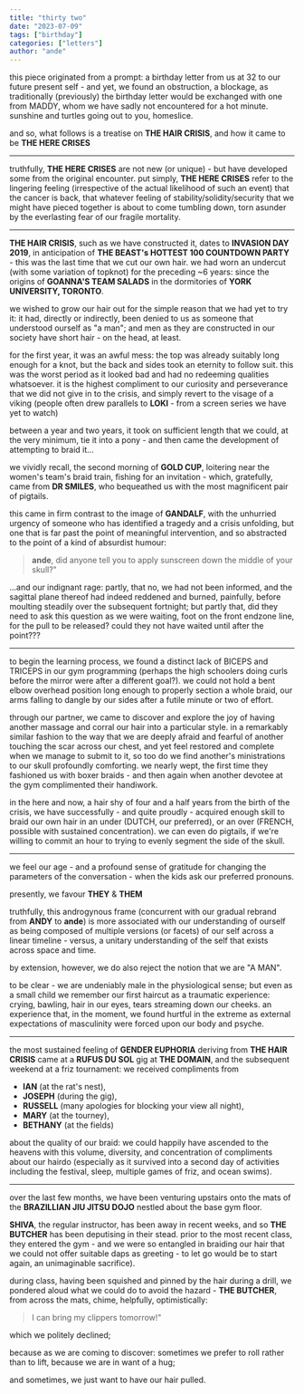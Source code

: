```yaml
---
title: "thirty two"
date: "2023-07-09"
tags: ["birthday"]
categories: ["letters"]
author: "ande"
---
```


this piece originated from a prompt: a birthday letter from us at 32 to our future present self - and yet, we found an obstruction, a blockage, as traditionally (previously) the birthday letter would be exchanged with one from MADDY, whom we have sadly not encountered for a hot minute. sunshine and turtles going out to you, homeslice.

and so, what follows is a treatise on **THE HAIR CRISIS**, and how it came to be **THE HERE CRISES**

---

truthfully, **THE HERE CRISES** are not new (or unique) - but have developed some from the original encounter. put simply, **THE HERE CRISES** refer to the lingering feeling (irrespective of the actual likelihood of such an event) that the cancer is back, that whatever feeling of stability/solidity/security that we might have pieced together is about to come tumbling down, torn asunder by the everlasting fear of our fragile mortality.

---

**THE HAIR CRISIS**, such as we have constructed it, dates to **INVASION DAY 2019**, in anticipation of **THE BEAST's HOTTEST 100 COUNTDOWN PARTY** - this was the last time that we cut our own hair. we had worn an undercut (with some variation of topknot) for the preceding ~6 years: since the origins of **GOANNA'S TEAM SALADS** in the dormitories of **YORK UNIVERSITY, TORONTO**.

we wished to grow our hair out for the simple reason that we had yet to try it: it had, directly or indirectly, been denied to us as someone that understood ourself as "a man"; and men as they are constructed in our society have short hair - on the head, at least.

for the first year, it was an awful mess: the top was already suitably long enough for a knot, but the back and sides took an eternity to follow suit. this was the worst period as it looked bad and had no redeeming qualities whatsoever. it is the highest compliment to our curiosity and perseverance that we did not give in to the crisis, and simply revert to the visage of a viking (people often drew parallels to **LOKI** - from a screen series we have yet to watch)

between a year and two years, it took on sufficient length that we could, at the very minimum, tie it into a pony - and then came the development of attempting to braid it...

we vividly recall, the second morning of **GOLD CUP**, loitering near the women's team's braid train, fishing for an invitation - which, gratefully, came from **DR SMILES**, who bequeathed us with the most magnificent pair of pigtails.

this came in firm contrast to the image of **GANDALF**, with the unhurried urgency of someone who has identified a tragedy and a crisis unfolding, but one that is far past the point of meaningful intervention, and so abstracted to the point of a kind of absurdist humour:

>**ande**, did anyone tell you to apply sunscreen down the middle of your skull?"

...and our indignant rage: partly, that no, we had not been informed, and the sagittal plane thereof had indeed reddened and burned, painfully, before moulting steadily over the subsequent fortnight; but partly that, did they need to ask this question as we were waiting, foot on the front endzone line, for the pull to be released? could they not have waited until after the point???

---

to begin the learning process, we found a distinct lack of BICEPS and TRICEPS in our gym programming (perhaps the high schoolers doing curls before the mirror were after a different goal?). we could not hold a bent elbow overhead position long enough to properly section a whole braid, our arms falling to dangle by our sides after a futile minute or two of effort.

through our partner, we came to discover and explore the joy of having another massage and corral our hair into a particular style. in a remarkably similar fashion to the way that we are deeply afraid and fearful of another touching the scar across our chest, and yet feel restored and complete when we manage to submit to it, so too do we find another's ministrations to our skull profoundly comforting. we nearly wept, the first time they fashioned us with boxer braids - and then again when another devotee at the gym complimented their handiwork.

in the here and now, a hair shy of four and a half years from the birth of the crisis, we have successfully - and quite proudly - acquired enough skill to braid our own hair in an under (DUTCH, our preferred), or an over (FRENCH, possible with sustained concentration). we can even do pigtails, if we're willing to commit an hour to trying to evenly segment the side of the skull.

---

we feel our age - and a profound sense of gratitude for changing the parameters of the conversation - when the kids ask our preferred pronouns.

presently, we favour **THEY** & **THEM**

truthfully, this androgynous frame (concurrent with our gradual rebrand from **ANDY** to **ande**) is more associated with our understanding of ourself as being composed of multiple versions (or facets) of our self across a linear timeline - versus, a unitary understanding of the self that exists across space and time.

by extension, however, we do also reject the notion that we are "A MAN".

to be clear - we are undeniably male in the physiological sense; but even as a small child we remember our first haircut as a traumatic experience: crying, bawling, hair in our eyes, tears streaming down our cheeks. an experience that, in the moment, we found hurtful in the extreme as external expectations of masculinity were forced upon our body and psyche.

---

the most sustained feeling of **GENDER EUPHORIA** deriving from **THE HAIR CRISIS** came at a **RUFUS DU SOL** gig at **THE DOMAIN**, and the subsequent weekend at a friz tournament: we received compliments from 
* **IAN** (at the rat's nest), 
* **JOSEPH** (during the gig),
* **RUSSELL** (many apologies for blocking your view all night),
* **MARY** (at the tourney), 
* **BETHANY** (at the fields)

about the quality of our braid: we could happily have ascended to the heavens with this volume, diversity, and concentration of compliments about our hairdo (especially as it survived into a second day of activities including the festival, sleep, multiple games of friz, and ocean swims).

---

over the last few months, we have been venturing upstairs onto the mats of the **BRAZILLIAN JIU JITSU DOJO** nestled about the base gym floor.

**SHIVA**, the regular instructor, has been away in recent weeks, and so **THE BUTCHER** has been deputising in their stead. prior to the most recent class, they entered the gym - and we were so entangled in braiding our hair that we could not offer suitable daps as greeting - to let go would be to start again, an unimaginable sacrifice).

during class, having been squished and pinned by the hair during a drill, we pondered aloud what we could do to avoid the hazard - **THE BUTCHER**, from across the mats, chime, helpfully, optimistically:

>I can bring my clippers tomorrow!"

which we politely declined;

because as we are coming to discover: sometimes we prefer to roll rather than to lift, because we are in want of a hug;

and sometimes, we just want to have our hair pulled.
